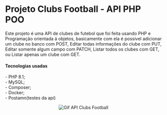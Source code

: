 <h1>Projeto Clubs Football - API PHP POO</h1>

<p>Este projeto é uma API de clubes de futebol  que foi feita
usando PHP e Programação orientada á objetos,
basicamente com ela é possivel adicionar um clube no banco com POST,
Editar todas informações do clube com PUT, Editar somente algum campo com
PATCH, Listar todos os clubes com GET, ou Listar apenas um clube com GET.</p>

<h4>Tecnologias usadas</h4>
<p>
    - PHP 8.1;</br>
    - MySQL; </br>
    - Composer; </br>
    - Docker; </br>
    - Postamn(testes da api)<br>

</p>

<div align="center">
    <img src="https://user-images.githubusercontent.com/85213186/166610668-7e740c02-fc61-473c-9eae-d389e302ca65.mp4" alt="Gif API Clubs Football">
</div>